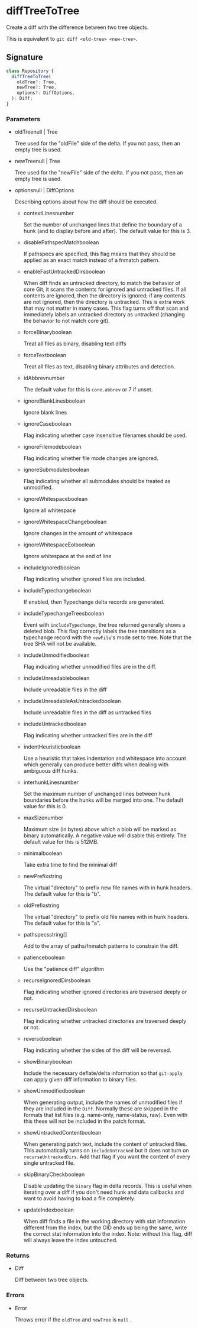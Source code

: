 # diffTreeToTree

Create a diff with the difference between two tree objects.

This is equivalent to `git diff <old-tree> <new-tree>`.

## Signature

```ts
class Repository {
  diffTreeToTree(
    oldTree?: Tree,
    newTree?: Tree,
    options?: DiffOptions,
  ): Diff;
}
```

### Parameters

<ul class="param-ul">
  <li class="param-li param-li-root">
    <span class="param-name">oldTree</span><span class="param-type">null | Tree</span>
    <br>
    <p class="param-description">Tree used for the &quot;oldFile&quot; side of the delta. If you not pass, then an empty tree is used.</p>
  </li>
  <li class="param-li param-li-root">
    <span class="param-name">newTree</span><span class="param-type">null | Tree</span>
    <br>
    <p class="param-description">Tree used for the &quot;newFile&quot; side of the delta. If you not pass, then an empty tree is used.</p>
  </li>
  <li class="param-li param-li-root">
    <span class="param-name">options</span><span class="param-type">null | DiffOptions</span>
    <br>
    <p class="param-description">Describing options about how the diff should be executed.</p>
    <ul class="param-ul">
      <li class="param-li">
        <span class="param-name">contextLines</span><span class="param-type">number</span>
        <br>
        <p class="param-description">Set the number of unchanged lines that define the boundary of a hunk (and to display before and after).  The default value for this is 3.</p>
      </li>
      <li class="param-li">
        <span class="param-name">disablePathspecMatch</span><span class="param-type">boolean</span>
        <br>
        <p class="param-description">If pathspecs are specified, this flag means that they should be applied as an exact match instead of a fnmatch pattern.</p>
      </li>
      <li class="param-li">
        <span class="param-name">enableFastUntrackedDirs</span><span class="param-type">boolean</span>
        <br>
        <p class="param-description">When diff finds an untracked directory, to match the behavior of core Git, it scans the contents for ignored and untracked files. If all contents are ignored, then the directory is ignored; if any contents are not ignored, then the directory is untracked. This is extra work that may not matter in many cases.  This flag turns off that scan and immediately labels an untracked directory as untracked (changing the behavior to not match core git).</p>
      </li>
      <li class="param-li">
        <span class="param-name">forceBinary</span><span class="param-type">boolean</span>
        <br>
        <p class="param-description">Treat all files as binary, disabling text diffs</p>
      </li>
      <li class="param-li">
        <span class="param-name">forceText</span><span class="param-type">boolean</span>
        <br>
        <p class="param-description">Treat all files as text, disabling binary attributes and detection.</p>
      </li>
      <li class="param-li">
        <span class="param-name">idAbbrev</span><span class="param-type">number</span>
        <br>
        <p class="param-description">The default value for this is <code>core.abbrev</code> or 7 if unset.</p>
      </li>
      <li class="param-li">
        <span class="param-name">ignoreBlankLines</span><span class="param-type">boolean</span>
        <br>
        <p class="param-description">Ignore blank lines</p>
      </li>
      <li class="param-li">
        <span class="param-name">ignoreCase</span><span class="param-type">boolean</span>
        <br>
        <p class="param-description">Flag indicating whether case insensitive filenames should be used.</p>
      </li>
      <li class="param-li">
        <span class="param-name">ignoreFilemode</span><span class="param-type">boolean</span>
        <br>
        <p class="param-description">Flag indicating whether file mode changes are ignored.</p>
      </li>
      <li class="param-li">
        <span class="param-name">ignoreSubmodules</span><span class="param-type">boolean</span>
        <br>
        <p class="param-description">Flag indicating whether all submodules should be treated as unmodified.</p>
      </li>
      <li class="param-li">
        <span class="param-name">ignoreWhitespace</span><span class="param-type">boolean</span>
        <br>
        <p class="param-description">Ignore all whitespace</p>
      </li>
      <li class="param-li">
        <span class="param-name">ignoreWhitespaceChange</span><span class="param-type">boolean</span>
        <br>
        <p class="param-description">Ignore changes in the amount of whitespace</p>
      </li>
      <li class="param-li">
        <span class="param-name">ignoreWhitespaceEol</span><span class="param-type">boolean</span>
        <br>
        <p class="param-description">Ignore whitespace at the end of line</p>
      </li>
      <li class="param-li">
        <span class="param-name">includeIgnored</span><span class="param-type">boolean</span>
        <br>
        <p class="param-description">Flag indicating whether ignored files are included.</p>
      </li>
      <li class="param-li">
        <span class="param-name">includeTypechange</span><span class="param-type">boolean</span>
        <br>
        <p class="param-description">If enabled, then Typechange delta records are generated.</p>
      </li>
      <li class="param-li">
        <span class="param-name">includeTypechangeTrees</span><span class="param-type">boolean</span>
        <br>
        <p class="param-description">Event with <code>includeTypechange</code>, the tree returned generally shows a deleted blob. This flag correctly labels the tree transitions as a typechange record with the <code>newFile</code>&#39;s mode set to tree.  Note that the tree SHA will not be available.</p>
      </li>
      <li class="param-li">
        <span class="param-name">includeUnmodified</span><span class="param-type">boolean</span>
        <br>
        <p class="param-description">Flag indicating whether unmodified files are in the diff.</p>
      </li>
      <li class="param-li">
        <span class="param-name">includeUnreadable</span><span class="param-type">boolean</span>
        <br>
        <p class="param-description">Include unreadable files in the diff</p>
      </li>
      <li class="param-li">
        <span class="param-name">includeUnreadableAsUntracked</span><span class="param-type">boolean</span>
        <br>
        <p class="param-description">Include unreadable files in the diff as untracked files</p>
      </li>
      <li class="param-li">
        <span class="param-name">includeUntracked</span><span class="param-type">boolean</span>
        <br>
        <p class="param-description">Flag indicating whether untracked files are in the diff</p>
      </li>
      <li class="param-li">
        <span class="param-name">indentHeuristic</span><span class="param-type">boolean</span>
        <br>
        <p class="param-description">Use a heuristic that takes indentation and whitespace into account which generally can produce better diffs when dealing with ambiguous diff hunks.</p>
      </li>
      <li class="param-li">
        <span class="param-name">interhunkLines</span><span class="param-type">number</span>
        <br>
        <p class="param-description">Set the maximum number of unchanged lines between hunk boundaries before the hunks will be merged into one.  The default value for this is 0.</p>
      </li>
      <li class="param-li">
        <span class="param-name">maxSize</span><span class="param-type">number</span>
        <br>
        <p class="param-description">Maximum size (in bytes) above which a blob will be marked as binary automatically.  A negative value will disable this entirely.  The default value for this is 512MB.</p>
      </li>
      <li class="param-li">
        <span class="param-name">minimal</span><span class="param-type">boolean</span>
        <br>
        <p class="param-description">Take extra time to find the minimal diff</p>
      </li>
      <li class="param-li">
        <span class="param-name">newPrefix</span><span class="param-type">string</span>
        <br>
        <p class="param-description">The virtual &quot;directory&quot; to prefix new file names with in hunk headers.  The default value for this is &quot;b&quot;.</p>
      </li>
      <li class="param-li">
        <span class="param-name">oldPrefix</span><span class="param-type">string</span>
        <br>
        <p class="param-description">The virtual &quot;directory&quot; to prefix old file names with in hunk headers.  The default value for this is &quot;a&quot;.</p>
      </li>
      <li class="param-li">
        <span class="param-name">pathspecs</span><span class="param-type">string[]</span>
        <br>
        <p class="param-description">Add to the array of paths/fnmatch patterns to constrain the diff.</p>
      </li>
      <li class="param-li">
        <span class="param-name">patience</span><span class="param-type">boolean</span>
        <br>
        <p class="param-description">Use the &quot;patience diff&quot; algorithm</p>
      </li>
      <li class="param-li">
        <span class="param-name">recurseIgnoredDirs</span><span class="param-type">boolean</span>
        <br>
        <p class="param-description">Flag indicating whether ignored directories are traversed deeply or not.</p>
      </li>
      <li class="param-li">
        <span class="param-name">recurseUntrackedDirs</span><span class="param-type">boolean</span>
        <br>
        <p class="param-description">Flag indicating whether untracked directories are traversed deeply or not.</p>
      </li>
      <li class="param-li">
        <span class="param-name">reverse</span><span class="param-type">boolean</span>
        <br>
        <p class="param-description">Flag indicating whether the sides of the diff will be reversed.</p>
      </li>
      <li class="param-li">
        <span class="param-name">showBinary</span><span class="param-type">boolean</span>
        <br>
        <p class="param-description">Include the necessary deflate/delta information so that <code>git-apply</code> can apply given diff information to binary files.</p>
      </li>
      <li class="param-li">
        <span class="param-name">showUnmodified</span><span class="param-type">boolean</span>
        <br>
        <p class="param-description">When generating output, include the names of unmodified files if they are included in the <code>Diff</code>. Normally these are skipped in the formats that list files (e.g. name-only, name-status, raw). Even with this these will not be included in the patch format.</p>
      </li>
      <li class="param-li">
        <span class="param-name">showUntrackedContent</span><span class="param-type">boolean</span>
        <br>
        <p class="param-description">When generating patch text, include the content of untracked files.  This automatically turns on <code>includeUntracked</code> but it does not turn on <code>recurseUntrackedDirs</code>. Add that flag if you want the content of every single untracked file.</p>
      </li>
      <li class="param-li">
        <span class="param-name">skipBinaryCheck</span><span class="param-type">boolean</span>
        <br>
        <p class="param-description">Disable updating the <code>binary</code> flag in delta records. This is useful when iterating over a diff if you don&#39;t need hunk and data callbacks and want to avoid having to load a file completely.</p>
      </li>
      <li class="param-li">
        <span class="param-name">updateIndex</span><span class="param-type">boolean</span>
        <br>
        <p class="param-description">When diff finds a file in the working directory with stat information different from the index, but the OID ends up being the same, write the correct stat information into the index. Note: without this flag, diff will always leave the index untouched.</p>
      </li>
    </ul>
  </li>
</ul>

### Returns

<ul class="param-ul">
  <li class="param-li param-li-root">
    <span class="param-type">Diff</span>
    <br>
    <p class="param-description">Diff between two tree objects.</p>
  </li>
</ul>

### Errors

<ul class="param-ul">
  <li class="param-li param-li-root">
    <span class="param-type">Error</span>
    <br>
    <p class="param-description">Throws error if the  <code>oldTree</code>  and  <code>newTree</code>  is  <code>null</code> .</p>
  </li>
</ul>